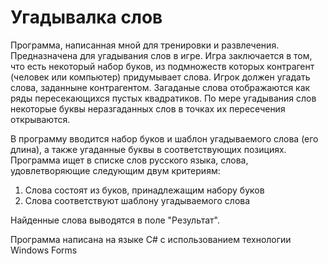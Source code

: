 # Угадывалка слов
Программа, написанная мной для тренировки и развлечения. Предназначена для угадывания слов в игре.
Игра заключается в том, что есть некоторый набор буков, из подмножеств которых контрагент (человек или компьютер) придумывает слова. Игрок должен угадать слова, заданныне контрагентом. Загаданые слова отображаются как ряды пересекающихся пустых квадратиков. По мере угадывания слов некоторые буквы неразгаданных слов в точках их пересечения открываются.

В программу вводится набор буков и шаблон угадываемого слова (его длина), а также угаданные буквы в соответствующих позициях. Программа ищет в списке слов русского языка, слова, удовлетворяющие следующим двум критериям:

1. Слова состоят из буков, принадлежащим набору буков
2. Слова соответствуют шаблону угадываемого слова

Найденные слова выводятся в поле "Результат".

Программа написана на языке C# с использованием технологии Windows Forms
